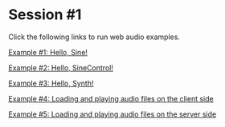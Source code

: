Session \#1
===========

Click the following links to run web audio examples.

[Example \#1: Hello,
Sine!](https://rawgit.com/juhannam/ctp431-2018/master/session1/HelloSine.html)

[Example \#2: Hello,
SineControl!](https://rawgit.com/juhannam/ctp431-2018/master/session1/HelloSineControl.html)

[Example \#3: Hello,
Synth!](https://rawgit.com/juhannam/ctp431-2018/master/session1/HelloSynth.html)

[Example \#4: Loading and playing audio files on the client side](https://rawgit.com/juhannam/ctp431-2018/master/session1/LoadPlayLocalAudioFile.html)

[Example \#5: Loading and playing audio files on the server side](https://rawgit.com/juhannam/ctp431-2018/master/session1/LoadPlayRemoteAudioFile.html)
